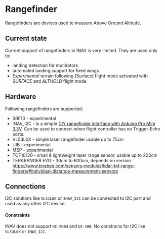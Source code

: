 # Rangefinder

Rangefinders are devices used to measure Above Ground Altitude.

## Current state

Current support of rangefinders in INAV is very limited. They are used only to:

* landing detection for multirotors
* automated landing support for fixed wings
* _Experimental_ terrain following (Surface) flight mode activated with _SURFACE_ and _ALTHOLD_ flight mode

## Hardware

Following rangefinders are supported:

* SRF10 - experimental
* INAV_I2C - is a simple [DIY rangefinder interface with Arduino Pro Mini 3.3V](https://github.com/iNavFlight/inav-rangefinder). Can be used to connect when flight controller has no Trigger-Echo ports. 
* VL53L0X - simple laser rangefinder usable up to 75cm
* UIB - experimental
* MSP - experimental
* TOF10120 - small & lightweight laser range sensor, usable up to 200cm
* TERARANGER EVO - 30cm to 600cm, depends on version https://www.terabee.com/sensors-modules/lidar-tof-range-finders/#individual-distance-measurement-sensors

## Connections

I2C solutions like `VL53L0X` or `INAV_I2C` can be connected to I2C port and used as any other I2C device.

#### Constraints

INAV does not support `HC-SR04` and `US-100`. No constrains for I2C like `VL53L0X` or `INAV_I2C`.